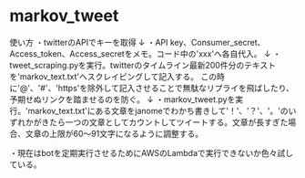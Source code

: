 # markov_tweet

使い方
・twitterのAPIでキーを取得
↓
・API key、Consumer_secret、Access_token、Access_secretをメモ。コード中の'xxx'へ各自代入。
↓
・tweet_scraping.pyを実行。twitterのタイムライン最新200件分のテキストを'markov_text.txt'へスクレイピングして記入する。
この時に'@'、'#'、'https'を除外して記入させることで無駄なリプライを飛ばしたり、予期せぬリンクを踏ませるのを防ぐ。
↓
・markov_tweet.pyを実行。'markov_text.txt'にある文章をjanomeでわかち書きして'！'、'？'、'。'のいずれかがきたら一つの文章としてカウントしてツイートする。文章が長すぎた場合、文章の上限が60～91文字になるように調整する。

・現在はbotを定期実行させるためにAWSのLambdaで実行できないか色々試している。
